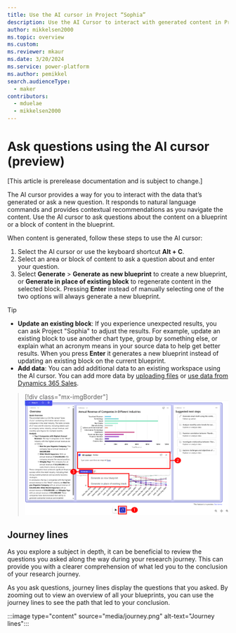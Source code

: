 ```yaml
---
title: Use the AI cursor in Project “Sophia” 
description: Use the AI Cursor to interact with generated content in Project “Sophia”,
author: mikkelsen2000
ms.topic: overview
ms.custom: 
ms.reviewer: mkaur
ms.date: 3/20/2024
ms.service: power-platform
ms.author: pemikkel
search.audienceType:
  - maker
contributors:
  - mduelae
  - mikkelsen2000
---
```


# Ask questions using the AI cursor (preview)

[This article is prerelease documentation and is subject to change.]

The AI cursor provides a way for you to interact with the data that’s generated or ask a new question. It responds to natural language commands and provides contextual recommendations as you navigate the content. Use the AI cursor to ask questions about the content on a blueprint or a block of content in the blueprint.

When content is generated, follow these steps to use the AI cursor:

1. Select the AI cursor or use the keyboard shortcut **Alt + C**.
2. Select an area or block of content to ask a question about and enter your question.
3. Select **Generate** > **Generate as new blueprint** to create a new blueprint, or **Generate in place of existing block** to regenerate content in the selected block. Pressing **Enter** instead of manually selecting one of the two options will always generate a new blueprint. 

> [!TIP]
> - **Update an existing block**: If you experience unexpected results, you can ask Project "Sophia" to adjust the results. For example, update an existing block to use another chart type, group by something else, or explain what an acronym means in your source data to help get better results. When you press **Enter** it generates a new blueprint instead of updating an existing block on the current blueprint.
> - **Add data**: You can add additional data to an existing workspace using the AI cursor. You can add more data by [uploading files](ask-question.md#supported-data-files) or [use data from Dynamics 365 Sales](ask-question.md#use-data-from-dynamics-365-sales).
   
   > [!div class="mx-imgBorder"]
   > ![Use the AI cursor.](media/ai-cursor.png)

## Journey lines

As you explore a subject in depth, it can be beneficial to review the questions you asked along the way during your research journey. This can provide you with a clearer comprehension of what led you to the conclusion of your research journey.

As you ask questions, journey lines display the questions that you asked. By zooming out to view an overview of all your blueprints, you can use the journey lines to see the path that led to your conclusion.

:::image type="content" source="media/journey.png" alt-text="Journey lines":::
